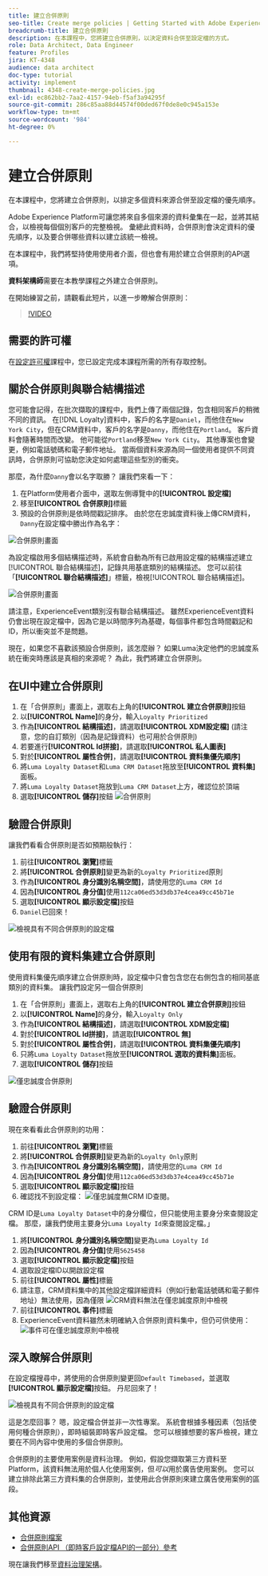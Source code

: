```yaml
---
title: 建立合併原則
seo-title: Create merge policies | Getting Started with Adobe Experience Platform for Data Architects and Data Engineers
breadcrumb-title: 建立合併原則
description: 在本課程中，您將建立合併原則，以決定資料合併至設定檔的方式。
role: Data Architect, Data Engineer
feature: Profiles
jira: KT-4348
audience: data architect
doc-type: tutorial
activity: implement
thumbnail: 4348-create-merge-policies.jpg
exl-id: ec862bb2-7aa2-4157-94eb-f5af3a94295f
source-git-commit: 286c85aa88d44574f00ded67f0de8e0c945a153e
workflow-type: tm+mt
source-wordcount: '984'
ht-degree: 0%

---
```


# 建立合併原則

<!--20 min-->

在本課程中，您將建立合併原則，以排定多個資料來源合併至設定檔的優先順序。

Adobe Experience Platform可讓您將來自多個來源的資料彙集在一起，並將其結合，以檢視每個個別客戶的完整檢視。 彙總此資料時，合併原則會決定資料的優先順序，以及要合併哪些資料以建立該統一檢視。

在本課程中，我們將堅持使用使用者介面，但也會有用於建立合併原則的API選項。

**資料架構師**&#x200B;需要在本教學課程之外建立合併原則。

在開始練習之前，請觀看此短片，以進一步瞭解合併原則：
>[!VIDEO](https://video.tv.adobe.com/v/330433?learn=on&enablevpops)

## 需要的許可權

在[設定許可權](configure-permissions.md)課程中，您已設定完成本課程所需的所有存取控制。

<!--* Permission items **[!UICONTROL Profile Management]** > **[!UICONTROL View Merge Policies]** and **[!UICONTROL Manage Merge Policies]**
* Permission item **[!UICONTROL Profile Management]** > **[!UICONTROL View Profiles]** and **[!UICONTROL Manage Profiles]**
* Permission item **[!UICONTROL Sandboxes]** > `Luma Tutorial`
* User-role access to the `Luma Tutorial Platform` product profile
-->

## 關於合併原則與聯合結構描述

您可能會記得，在批次擷取的課程中，我們上傳了兩個記錄，包含相同客戶的稍微不同的資訊。 在[!DNL Loyalty]資料中，客戶的名字是`Daniel`，而他住在`New York City`，但在CRM資料中，客戶的名字是`Danny`，而他住在`Portland`。 客戶資料會隨著時間而改變。 他可能從`Portland`移至`New York City`。 其他專案也會變更，例如電話號碼和電子郵件地址。 當兩個資料來源為同一個使用者提供不同資訊時，合併原則可協助您決定如何處理這些型別的衝突。

那麼，為什麼`Danny`會以名字取勝？ 讓我們來看一下：

1. 在Platform使用者介面中，選取左側導覽中的&#x200B;**[!UICONTROL 設定檔]**
1. 移至&#x200B;**[!UICONTROL 合併原則]**&#x200B;標籤
1. 預設的合併原則是依時間戳記排序。 由於您在忠誠度資料後上傳CRM資料，`Danny`在設定檔中勝出作為名字：

![合併原則畫面](assets/mergepolicies-default.png)

為設定檔啟用多個結構描述時，系統會自動為所有已啟用設定檔的結構描述建立[!UICONTROL 聯合結構描述]，記錄共用基底類別的結構描述。 您可以前往「**[!UICONTROL 聯合結構描述]**」標籤，檢視[!UICONTROL 聯合結構描述]。

![合併原則畫面](assets/mergepolicies-unionSchema.png)

請注意，ExperienceEvent類別沒有聯合結構描述。 雖然ExperienceEvent資料仍會出現在設定檔中，因為它是以時間序列為基礎，每個事件都包含時間戳記和ID，所以衝突並不是問題。

現在，如果您不喜歡該預設合併原則，該怎麼辦？ 如果Luma決定他們的忠誠度系統在衝突時應該是真相的來源呢？ 為此，我們將建立合併原則。

## 在UI中建立合併原則

1. 在「合併原則」畫面上，選取右上角的&#x200B;**[!UICONTROL 建立合併原則]**&#x200B;按鈕
1. 以&#x200B;**[!UICONTROL Name]**&#x200B;的身分，輸入`Loyalty Prioritized`
1. 作為&#x200B;**[!UICONTROL 結構描述]**，請選取&#x200B;**[!UICONTROL XDM設定檔]** (請注意，您的自訂類別（因為是記錄資料）也可用於合併原則)
1. 若要進行&#x200B;**[!UICONTROL Id拼接]**，請選取&#x200B;**[!UICONTROL 私人圖表]**
1. 對於&#x200B;**[!UICONTROL 屬性合併]**，請選取&#x200B;**[!UICONTROL 資料集優先順序]**
1. 將`Luma Loyalty Dataset`和`Luma CRM Dataset`拖放至&#x200B;**[!UICONTROL 資料集]**&#x200B;面板。
1. 將`Luma Loyalty Dataset`拖放到`Luma CRM Dataset`上方，確認位於頂端
1. 選取&#x200B;**[!UICONTROL 儲存]**&#x200B;按鈕
   <!--do i need to explain Private Graph? Is that GA?-->
   ![合併原則](assets/mergepolicies-newPolicy.png)

## 驗證合併原則

讓我們看看合併原則是否如預期般執行：

1. 前往&#x200B;**[!UICONTROL 瀏覽]**&#x200B;標籤
1. 將&#x200B;**[!UICONTROL 合併原則]**&#x200B;變更為新的`Loyalty Prioritized`原則
1. 作為&#x200B;**[!UICONTROL 身分識別名稱空間]**，請使用您的`Luma CRM Id`
1. 因為&#x200B;**[!UICONTROL 身分值]**&#x200B;使用`112ca06ed53d3db37e4cea49cc45b71e`
1. 選取&#x200B;**[!UICONTROL 顯示設定檔]**&#x200B;按鈕
1. `Daniel`已回來！

![檢視具有不同合併原則的設定檔](assets/mergepolicies-lookupProfileWithMergePolicy.png)

## 使用有限的資料集建立合併原則

使用資料集優先順序建立合併原則時，設定檔中只會包含您在右側包含的相同基底類別的資料集。 讓我們設定另一個合併原則

1. 在「合併原則」畫面上，選取右上角的&#x200B;**[!UICONTROL 建立合併原則]**&#x200B;按鈕
1. 以&#x200B;**[!UICONTROL Name]**&#x200B;的身分，輸入`Loyalty Only`
1. 作為&#x200B;**[!UICONTROL 結構描述]**，請選取&#x200B;**[!UICONTROL XDM設定檔]**
1. 對於&#x200B;**[!UICONTROL Id拼接]**，請選取&#x200B;**[!UICONTROL 無]**
1. 對於&#x200B;**[!UICONTROL 屬性合併]**，請選取&#x200B;**[!UICONTROL 資料集優先順序]**
1. 只將`Luma Loyalty Dataset`拖放至&#x200B;**[!UICONTROL 選取的資料集]**&#x200B;面板。
1. 選取&#x200B;**[!UICONTROL 儲存]**&#x200B;按鈕

![僅忠誠度合併原則](assets/mergepolicies-loyaltyOnly.png)

## 驗證合併原則

現在來看看此合併原則的功用：

1. 前往&#x200B;**[!UICONTROL 瀏覽]**&#x200B;標籤
1. 將&#x200B;**[!UICONTROL 合併原則]**&#x200B;變更為新的`Loyalty Only`原則
1. 作為&#x200B;**[!UICONTROL 身分識別名稱空間]**，請使用您的`Luma CRM Id`
1. 因為&#x200B;**[!UICONTROL 身分值]**&#x200B;使用`112ca06ed53d3db37e4cea49cc45b71e`
1. 選取&#x200B;**[!UICONTROL 顯示設定檔]**&#x200B;按鈕
1. 確認找不到設定檔：
   ![僅忠誠度無CRM ID查閱。](assets/mergepolicies-loyaltyOnly-noCrmLookup.png)

CRM ID是`Luma Loyalty Dataset`中的身分欄位，但只能使用主要身分來查閱設定檔。 那麼，讓我們使用主要身分`Luma Loyalty Id`來查閱設定檔。」

1. 將&#x200B;**[!UICONTROL 身分識別名稱空間]**&#x200B;變更為`Luma Loyalty Id`
1. 因為&#x200B;**[!UICONTROL 身分值]**&#x200B;使用`5625458`
1. 選取&#x200B;**[!UICONTROL 顯示設定檔]**&#x200B;按鈕
1. 選取設定檔ID以開啟設定檔
1. 前往&#x200B;**[!UICONTROL 屬性]**&#x200B;標籤
1. 請注意，CRM資料集中的其他設定檔詳細資料（例如行動電話號碼和電子郵件地址）無法使用，因為僅限
   ![CRM資料無法在僅忠誠度原則中檢視](assets/mergepolicies-loyaltyOnly-attributes.png)
1. 前往&#x200B;**[!UICONTROL 事件]**&#x200B;標籤
1. ExperienceEvent資料雖然未明確納入合併原則資料集中，但仍可供使用：
   ![事件可在僅忠誠度原則中檢視](assets/mergepolicies-loyaltyOnly-events.png)

## 深入瞭解合併原則

在設定檔搜尋中，將使用的合併原則變更回`Default Timebased`，並選取&#x200B;**[!UICONTROL 顯示設定檔]**&#x200B;按鈕。 丹尼回來了！

![檢視具有不同合併原則的設定檔](assets/mergepolicies-backToDanny.png)

這是怎麼回事？ 嗯，設定檔合併並非一次性專案。 系統會根據多種因素（包括使用何種合併原則），即時組裝即時客戶設定檔。 您可以根據想要的客戶檢視，建立要在不同內容中使用的多個合併原則。

合併原則的主要使用案例是資料治理。 例如，假設您擷取第三方資料至Platform，該資料無法用於個人化使用案例，但&#x200B;_可以_&#x200B;用於廣告使用案例。 您可以建立排除此第三方資料集的合併原則，並使用此合併原則來建立廣告使用案例的區段。

## 其他資源

* [合併原則檔案](https://experienceleague.adobe.com/docs/experience-platform/profile/merge-policies/overview.html)
* [合併原則API （即時客戶設定檔API的一部分）參考](https://www.adobe.io/experience-platform-apis/references/profile/#tag/Merge-policies)

現在讓我們移至[資料治理架構](apply-data-governance-framework.md)。
